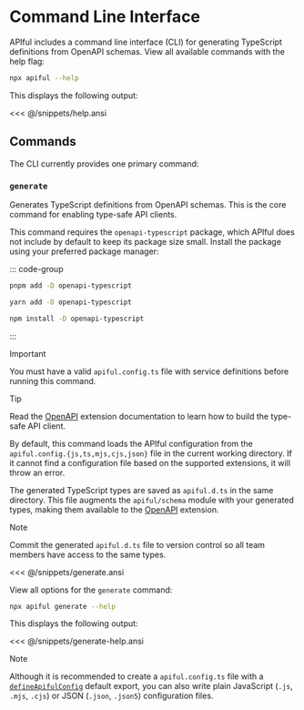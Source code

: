# Command Line Interface

APIful includes a command line interface (CLI) for generating TypeScript definitions from OpenAPI schemas. View all available commands with the help flag:

```sh
npx apiful --help
```

This displays the following output:

<<< @/snippets/help.ansi

## Commands

The CLI currently provides one primary command:

### `generate`

Generates TypeScript definitions from OpenAPI schemas. This is the core command for enabling type-safe API clients.

This command requires the `openapi-typescript` package, which APIful does not include by default to keep its package size small. Install the package using your preferred package manager:

::: code-group
  ```bash [pnpm]
  pnpm add -D openapi-typescript
  ```
  ```bash [yarn]
  yarn add -D openapi-typescript
  ```
  ```bash [npm]
  npm install -D openapi-typescript
  ```
:::

> [!IMPORTANT]
> You must have a valid `apiful.config.ts` file with service definitions before running this command.

> [!TIP]
> Read the [OpenAPI](/extensions/openapi) extension documentation to learn how to build the type-safe API client.

By default, this command loads the APIful configuration from the `apiful.config.{js,ts,mjs,cjs,json}` file in the current working directory. If it cannot find a configuration file based on the supported extensions, it will throw an error.

The generated TypeScript types are saved as `apiful.d.ts` in the same directory. This file augments the `apiful/schema` module with your generated types, making them available to the [OpenAPI](/extensions/openapi) extension.

> [!NOTE]
> Commit the generated `apiful.d.ts` file to version control so all team members have access to the same types.

<<< @/snippets/generate.ansi

View all options for the `generate` command:

```sh
npx apiful generate --help
```

This displays the following output:

<<< @/snippets/generate-help.ansi

> [!NOTE]
> Although it is recommended to create a `apiful.config.ts` file with a [`defineApifulConfig`](/reference/define-apiful-config) default export, you can also write plain JavaScript (`.js`, `.mjs`, `.cjs`) or JSON (`.json`, `.json5`) configuration files.
